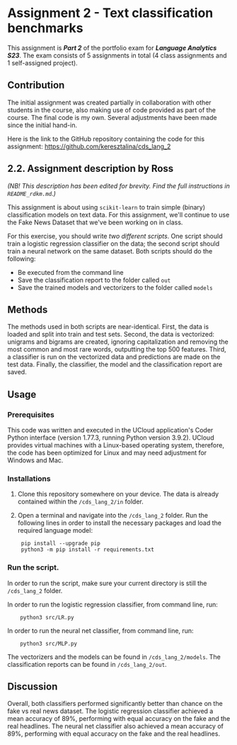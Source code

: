 # Assignment 2 - Text classification benchmarks
This assignment is ***Part 2*** of the portfolio exam for ***Language Analytics S23***. The exam consists of 5 assignments in total (4 class assignments and 1 self-assigned project).

## Contribution
The initial assignment was created partially in collaboration with other students in the course, also making use of code provided as part of the course. The final code is my own. Several adjustments have been made since the initial hand-in.

Here is the link to the GitHub repository containing the code for this assignment: https://github.com/keresztalina/cds_lang_2

## 2.2. Assignment description by Ross
*(NB! This description has been edited for brevity. Find the full instructions in ```README_rdkm.md```.)*

This assignment is about using ```scikit-learn``` to train simple (binary) classification models on text data. For this assignment, we'll continue to use the Fake News Dataset that we've been working on in class.

For this exercise, you should write *two different scripts*. One script should train a logistic regression classifier on the data; the second script should train a neural network on the same dataset. Both scripts should do the following:

- Be executed from the command line
- Save the classification report to the folder called ```out```
- Save the trained models and vectorizers to the folder called ```models```

## Methods
The methods used in both scripts are near-identical. First, the data is loaded and split into train and test sets. Second, the data is vectorized: unigrams and bigrams are created, ignoring capitalization and removing the most common and most rare words, outputting the top 500 features. Third, a classifier is run on the vectorized data and predictions are made on the test data. Finally, the classifier, the model and the classification report are saved.

## Usage
### Prerequisites
This code was written and executed in the UCloud application's Coder Python interface (version 1.77.3, running Python version 3.9.2). UCloud provides virtual machines with a Linux-based operating system, therefore, the code has been optimized for Linux and may need adjustment for Windows and Mac.

### Installations
1. Clone this repository somewhere on your device. The data is already contained within the ```/cds_lang_2/in``` folder.
2. Open a terminal and navigate into the ```/cds_lang_2``` folder. Run the following lines in order to install the necessary packages and load the required language model:
        
        pip install --upgrade pip
        python3 -m pip install -r requirements.txt

### Run the script.
In order to run the script, make sure your current directory is still the ```/cds_lang_2``` folder. 

In order to run the logistic regression classifier, from command line, run:

        python3 src/LR.py
        
In order to run the neural net classifier, from command line, run:

        python3 src/MLP.py

The vectorizers and the models can be found in  ```/cds_lang_2/models```. The classification reports can be found in ```/cds_lang_2/out```.

## Discussion
Overall, both classifiers performed significantly better than chance on the fake vs real news dataset. The logistic regression classifier achieved a mean accuracy of 89%, performing with equal accuracy on the fake and the real headlines. The neural net classifier also achieved a mean accuracy of 89%, performing with equal accuracy on the fake and the real headlines.










